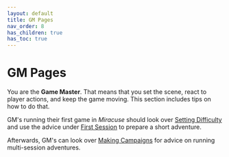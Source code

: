 ```yaml
---
layout: default
title: GM Pages
nav_order: 8
has_children: true
has_toc: true
---
```


# GM Pages

You are the **Game Master**. That means that you set the scene, react to player actions, and keep the game moving. This section includes tips on how to do that.

GM's running their first game in _Miracuse_ should look over [Setting Difficulty](setting_difficulty_levels.html) and use the advice under [First Session](first_session.html) to prepare a short adventure.

Afterwards, GM's can look over [Making Campaigns](making_campaigns/index.html) for advice on running multi-session adventures.